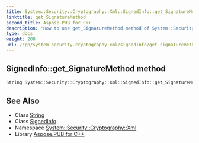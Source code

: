 ```yaml
---
title: System::Security::Cryptography::Xml::SignedInfo::get_SignatureMethod method
linktitle: get_SignatureMethod
second_title: Aspose.PUB for C++
description: 'How to use get_SignatureMethod method of System::Security::Cryptography::Xml::SignedInfo class in C++.'
type: docs
weight: 200
url: /cpp/system.security.cryptography.xml/signedinfo/get_signaturemethod/
---
```

## SignedInfo::get_SignatureMethod method




```cpp
String System::Security::Cryptography::Xml::SignedInfo::get_SignatureMethod()
```

## See Also

* Class [String](../../../system/string/)
* Class [SignedInfo](../)
* Namespace [System::Security::Cryptography::Xml](../../)
* Library [Aspose.PUB for C++](../../../)
